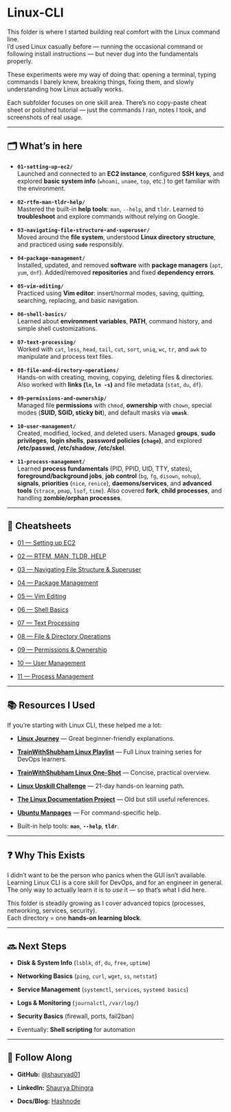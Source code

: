# Linux-CLI

This folder is where I started building real comfort with the Linux command line.  
I’d used Linux casually before — running the occasional command or following install instructions — but never dug into the fundamentals properly.

These experiments were my way of doing that: opening a terminal, typing commands I barely knew, breaking things, fixing them, and slowly understanding how Linux actually works.

Each subfolder focuses on one skill area. There’s no copy-paste cheat sheet or polished tutorial — just the commands I ran, notes I took, and screenshots of real usage.

----------

## 🗂️ What’s in here

-   **`01-setting-up-ec2/`**  
    Launched and connected to an **EC2 instance**, configured **SSH keys**, and explored **basic system info** (`whoami`, `uname`, `top`, etc.) to get familiar with the environment.
    
-   **`02-rtfm-man-tldr-help/`**  
    Mastered the built-in **help tools**: `man`, `--help`, and `tldr`. Learned to **troubleshoot** and explore commands without relying on Google.
    
-   **`03-navigating-file-structure-and-superuser/`**  
    Moved around the **file system**, understood **Linux directory structure**, and practiced using **`sudo`** responsibly.
    
-   **`04-package-management/`**  
    Installed, updated, and removed **software** with **package managers** (`apt`, `yum`, `dnf`). Added/removed **repositories** and fixed **dependency errors**.
    
-   **`05-vim-editing/`**  
    Practiced using **Vim editor**: insert/normal modes, saving, quitting, searching, replacing, and basic navigation.
    
-   **`06-shell-basics/`**  
    Learned about **environment variables**, **PATH**, command history, and simple shell customizations.
    
-   **`07-text-processing/`**  
    Worked with `cat`, `less`, `head`, `tail`, `cut`, `sort`, `uniq`, `wc`, `tr`, and `awk` to manipulate and process text files.
    
-   **`08-file-and-directory-operations/`**  
    Hands-on with creating, moving, copying, deleting files & directories. Also worked with **links (`ln`, `ln -s`)** and file metadata (`stat`, `du`, `df`).
    
-   **`09-permissions-and-ownership/`**  
    Managed file **permissions** with `chmod`, **ownership** with `chown`, special modes (**SUID, SGID, sticky bit**), and default masks via **`umask`**.
    
-   **`10-user-management/`**  
    Created, modified, locked, and deleted users. Managed **groups**, **sudo privileges**, **login shells**, **password policies (`chage`)**, and explored **/etc/passwd**, **/etc/shadow**, **/etc/skel**.
    
- **`11-process-management/`**  
  Learned **process fundamentals** (PID, PPID, UID, TTY, states), **foreground/background jobs**, **job control** (`bg`, `fg`, `disown`, `nohup`), **signals**, **priorities** (`nice`, `renice`), **daemons/services**, and **advanced tools** (`strace`, `pmap`, `lsof`, `time`). Also covered **fork**, **child processes**, and handling **zombie/orphan processes**.

    

----------

## 📄 Cheatsheets

-   [01 — Setting up EC2](https://github.com/shauryad01/cloud-devops-journey/blob/main/linux-cli/01-setting-up-ec2/cheatsheet.md)
    
-   [02 — RTFM, MAN, TLDR, HELP](https://github.com/shauryad01/cloud-devops-journey/blob/main/linux-cli/02-rtfm-man-tldr-help/cheatsheet.md)
    
-   [03 — Navigating File Structure & Superuser](https://github.com/shauryad01/cloud-devops-journey/blob/main/linux-cli/03-navigating-file-structure-and-superuser/cheatsheet.md)
    
-   [04 — Package Management](https://github.com/shauryad01/cloud-devops-journey/blob/main/linux-cli/04-package-management/cheatsheet.md)
    
-   [05 — Vim Editing](https://github.com/shauryad01/cloud-devops-journey/blob/main/linux-cli/05-vim-editing/cheatsheet.md)
    
-   [06 — Shell Basics](https://github.com/shauryad01/cloud-devops-journey/blob/main/linux-cli/06-shell-basics/cheatsheet.md)
    
-   [07 — Text Processing](https://github.com/shauryad01/cloud-devops-journey/blob/main/linux-cli/07-text-processing/cheatsheet.md)
    
-   [08 — File & Directory Operations](https://github.com/shauryad01/cloud-devops-journey/blob/main/linux-cli/08-file-and-directory-operations/cheatsheet.md)
    
-   [09 — Permissions & Ownership](https://github.com/shauryad01/cloud-devops-journey/blob/main/linux-cli/09-permissions-and-ownership/cheatsheet.md)
    
-   [10 — User Management](https://github.com/shauryad01/cloud-devops-journey/blob/main/linux-cli/10-user-management/cheatsheet.md)
    
-   [11 — Process Management](https://github.com/shauryad01/cloud-devops-journey/blob/main/linux-cli/11-process-management/cheatsheet.md)
    

----------

## 📚 Resources I Used

If you’re starting with Linux CLI, these helped me a lot:

-   **[Linux Journey](https://linuxjourney.com/)** — Great beginner-friendly explanations.
    
-   **[TrainWithShubham Linux Playlist](https://youtube.com/playlist?list=PLlfy9GnSVerQr-Se9JRE_tZJk3OUoHCkh&si=leYXfZmXWX32phR9)** — Full Linux training series for DevOps learners.
    
-   **[TrainWithShubham Linux One-Shot](https://youtu.be/e01GGTKmtpc?si=s4ChOBpA_TwuHsnm)** — Concise, practical overview.
    
-   **[Linux Upskill Challenge](https://linuxupskillchallenge.org/)** — 21-day hands-on learning path.
    
-   **[The Linux Documentation Project](https://tldp.org/)** — Old but still useful references.
    
-   **[Ubuntu Manpages](https://manpages.ubuntu.com/)** — For command-specific help.
    
-   Built-in help tools: **`man`**, **`--help`**, **`tldr`**.
    

----------

## ❓ Why This Exists

I didn’t want to be the person who panics when the GUI isn’t available.  
Learning Linux CLI is a core skill for DevOps, and for an engineer in general. The only way to actually learn it is to _use_ it — so that’s what I did here.

This folder is steadily growing as I cover advanced topics (processes, networking, services, security).  
Each directory = one **hands-on learning block**.

----------

## 🔜 Next Steps

-   **Disk & System Info** (`lsblk`, `df`, `du`, `free`, `uptime`)
    
-   **Networking Basics** (`ping`, `curl`, `wget`, `ss`, `netstat`)
    
-   **Service Management** (`systemctl`, `services`, `systemd basics`)
    
-   **Logs & Monitoring** (`journalctl`, `/var/log/`)
    
-   **Security Basics** (firewall, ports, fail2ban)
    
-   Eventually: **Shell scripting** for automation
    

----------

## 🤝 Follow Along

-   **GitHub:** [@shauryad01](https://github.com/shauryad01)
    
-   **LinkedIn:** [Shaurya Dhingra](https://www.linkedin.com/in/shauryadhingra/)
    
-   **Docs/Blog:** [Hashnode](https://shauryad01.hashnode.dev/)
    
